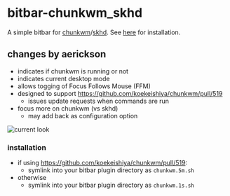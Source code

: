 # bitbar-chunkwm_skhd
A simple bitbar for [chunkwm](https://github.com/koekeishiya/chunkwm)/[skhd](https://github.com/koekeishiya/skhd). See [here](https://github.com/matryer/bitbar#installing-plugins) for installation.

## changes by aerickson

- indicates if chunkwm is running or not
- indicates current desktop mode
- allows togging of Focus Follows Mouse (FFM)
- designed to support https://github.com/koekeishiya/chunkwm/pull/519
  - issues update requests when commands are run
- focus more on chunkwm (vs skhd)
  - may add back as configuration option

![current look](https://www.evernote.com/shard/s74/sh/7a33ff9c-83b6-4068-a83b-18d90dfbcf1b/d4282ec089c8689b/res/7caf8e76-16cd-4d0e-8c95-263aea1ce517/skitch.png)

### installation

- if using https://github.com/koekeishiya/chunkwm/pull/519:
  - symlink into your bitbar plugin directory as `chunkwm.5m.sh`
- otherwise
  - symlink into your bitbar plugin directory as `chunkwm.1s.sh`
